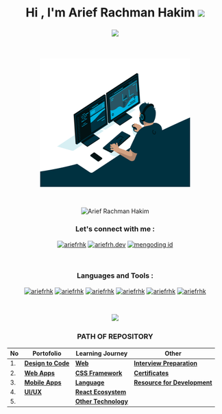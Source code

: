 <h1 align="center">Hi , I'm Arief Rachman Hakim <img src="https://media.giphy.com/media/hvRJCLFzcasrR4ia7z/giphy.gif" width="35"></h1>
<h3 align="center">
  <a href="https://git.io/typing-svg">
    <img src="https://readme-typing-svg.herokuapp.com?font=Time+New+Roman&size=30&duration=2300&pause=700&color=E4E4E4&background=000000E4&center=true&vCenter=true&width=435&lines=Computer+Science+Student;Front-End+Developer;Javascript+Enthusiast;Always+Learning+New+Things">
  </a>
</h3>
<br>
<p align="center"><img src='https://github.com/ariefhk/Resource-for-Dev/blob/main/Profile/code.gif' alt='github' height='300' width='350' ></p>
<br>
<p align="center"> <img src="https://komarev.com/ghpvc/?username=ariefhk&label=Profile%20views&color=0e75b6&style=flat" alt="Arief Rachman Hakim" /> </p>
<h3 align="center">Let's connect with me :</h3>
<p align="center">
<a href="https://linkedin.com/in/ariefrhk" target="blank"><img align="center" src="https://img.shields.io/badge/LinkedIn-0A66C2?style=for-the-badge&logo=LinkedIn&logoColor=#0A66C2" alt="ariefrhk" /></a>
<a href="https://instagram.com/ariefrh.dev" target="blank" ><img align="center" src="https://img.shields.io/badge/Instagram-E4405F?style=for-the-badge&logo=Instagram&logoColor=white" alt="ariefrh.dev"/></a>
<a href="https://www.youtube.com/channel/UCvslj42lCyg17lnFbEzwfSw" target="blank" ><img align="center" src="https://img.shields.io/badge/Youtube-FF0000?style=for-the-badge&logo=Youtube&logoColor=white" alt="mengoding id" /></a>
</p>

<br>
<h3 align="center">Languages and Tools :</h3>
<p align="center">
<a href="https://developer.mozilla.org/en-US/docs/Web/HTML" target="_blank"><img align="center" src="https://img.shields.io/badge/HTML-E34F26?style=for-the-badge&logo=HTML5&logoColor=white" alt="ariefrhk"  /></a>
<a href="https://tailwindcss.com/" target="_blank"><img align="center" src="https://img.shields.io/badge/TailwindCss-1572B6?style=for-the-badge&logo=TailwindCss&logoColor=white" alt="ariefrhk"  /></a>
<a href="https://developer.mozilla.org/en-US/docs/Web/JavaScript" target="_blank"><img align="center" src="https://img.shields.io/badge/JavaScript-F7DF1E?style=for-the-badge&logo=JavaScript&logoColor=black" alt="ariefrhk"  /></a>
<a href="https://reactjs.org/" target="_blank"><img align="center" src="https://img.shields.io/badge/ReactJs-61DAFB?style=for-the-badge&logo=React&logoColor=black" alt="ariefrhk"  /></a>
<a href="https://reactnative.dev/" target="_blank"><img align="center" src="https://img.shields.io/badge/React Native-blue?style=for-the-badge&logo=React&logoColor=white" alt="ariefrhk"  /></a>
<a href="https://nodejs.org/en/" target="_blank"><img align="center" src="https://img.shields.io/badge/Node Js-339933?style=for-the-badge&logo=Node.js&logoColor=white" alt="ariefrhk"  /></a>
</p>
<br>
<!-- <p align="center"><img src="https://github-readme-stats.vercel.app/api/top-langs/?username=ariefhk&theme=github_dark" /></p> -->
<p align="center"><img height="200em" src="https://github-readme-stats.vercel.app/api/top-langs/?username=ariefhk&layout=compact&theme=github_dark"></p>

<h3 align="center">PATH OF REPOSITORY</h3>
    <table align="center">
      <thead>
        <tr>
          <th align="left">No</th>
          <th align="center">Portofolio</th>
          <th align="center">Learning Journey</th>
          <th align="center">Other</th>
        </tr>
      </thead>
      <tbody>
        <tr>
          <td align="left">1.</td>
          <td align="left">
            <strong
              ><a
                href="https://github.com/ariefhk/Design-to-Code/blob/main/README.md"
                >Design to Code</a
              ></strong
            >
          </td>
           <td align="left">
            <strong
              ><a
                href="https://github.com/ariefhk/Web/blob/main/README.md"
                >Web</a
              ></strong
            >
          </td>
           <td align="left">
            <strong
              ><a
                href="https://github.com/ariefhk/Interview-Preparation/blob/main/README.md"
                >Interview Preparation</a
              ></strong
            >
          </td>
        </tr>
        <tr>
          <td align="left">2.</td>
          <td align="left">
            <strong
              ><a
                href="https://github.com/ariefhk/Web-Apps/blob/main/README.md"
                >Web Apps</a
              ></strong
            >
          </td>
          <td align="left">
            <strong
              ><a
                href="https://github.com/ariefhk/CSS-Framework/blob/main/README.md"
                >CSS Framework</a
              ></strong
            >
          </td>
          <td align="left">
            <strong
              ><a
                href="https://github.com/ariefhk/Certificates/blob/main/README.md"
                >Certificates</a
              ></strong
            >
          </td>
        </tr>
         <tr>
          <td align="left">3.</td>
          <td align="left">
            <strong
              ><a
                href="https://github.com/ariefhk/Mobile-Apps/blob/main/README.md"
                >Mobile Apps</a
              ></strong
            >
          </td>
          <td align="left">
            <strong
              ><a
                href="https://github.com/ariefhk/Language/blob/main/README.md"
                >Language</a
              ></strong
            >
          </td>
          <td align="left">
            <strong
              ><a
                href="https://github.com/ariefhk/Resource-for-Dev/blob/main/README.md"
                >Resource for Development</a
              ></strong
            >
          </td>
        </tr>
         <tr>
          <td align="left">4.</td>
          <td align="left">
            <strong
              ><a
                href="https://github.com/ariefhk/UI-UX/blob/main/README.md"
                >UI/UX</a
              ></strong
            >
          </td>
          <td align="left">
            <strong
              ><a
                href="https://github.com/ariefhk/React-Ecosystem/blob/main/README.md"
                >React Ecosystem</a
              ></strong
            >
          </td>
          <td align="left">
            <strong
              >
             </strong
            >
          </td>
        </tr>
         <tr>
          <td align="left">5.</td>
          <td align="left">
            <strong
              ></strong
            >
          </td>
          <td align="left">
            <strong
              ><a
                href="https://github.com/ariefhk/Other-Technology/blob/main/README.md"
                >Other Technology</a
              ></strong
            >
          </td>
          <td align="left">
            <strong
              >
             </strong
            >
          </td>
        </tr>
      </tbody>
    </table>
   
